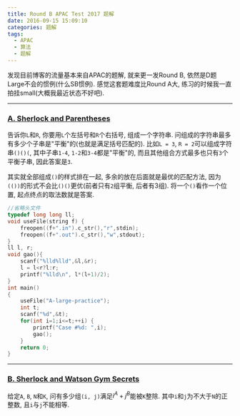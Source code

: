 ```yaml
---
title: Round B APAC Test 2017 题解
date: 2016-09-15 15:09:10
categories: 题解
tags:
  - APAC
  - 算法
  - 题解
---
```


发现目前博客的流量基本来自APAC的题解, 就来更一发Round B, 依然是D题Large不会的惯例(什么SB惯例).
感觉这套题难度比Round A大, 练习的时候我一直拍挂small(大概我最近状态不好吧).

---

### [A. Sherlock and Parentheses](https://code.google.com/codejam/contest/5254487/dashboard#s=p0)

告诉你`L`和`R`, 你要用`L`个左括号和`R`个右括号, 组成一个字符串. 问组成的字符串最多有多少个子串是"平衡"的(也就是满足括号匹配的).
比如`L = 3`, `R = 2`可以组成字符串`()()(`, 其中子串`1-4`, `1-2`和`3-4`都是"平衡"的, 而且其他组合方式最多也只有`3`个平衡子串, 因此答案是`3`.

其实就全部组成`()`的样式排在一起, 多余的放在后面就是最优的匹配方法, 因为`(())`的形式不会比`()()`更优(前者只有`2`组平衡, 后者有3组). 将一个`()`看作一个位置, 起点终点的取法数就是答案.

```cpp
//省略头文件
typedef long long ll;
void useFile(string f) {
    freopen((f+".in").c_str(),"r",stdin);
    freopen((f+".out").c_str(),"w",stdout);
}
ll l, r;
void gao(){
    scanf("%lld%lld",&l,&r);
    l = l<r?l:r;
    printf("%lld\n", l*(l+1)/2);
}
int main()
{
    useFile("A-large-practice");
    int t;
    scanf("%d",&t);
    for(int i=1;i<=t;++i) {
        printf("Case #%d: ",i);
        gao();
    }
    return 0;
}
```
<!-- more -->

---

### [B. Sherlock and Watson Gym Secrets](https://code.google.com/codejam/contest/5254487/dashboard#s=p1)

给定`A`, `B`, `N`和`K`, 问有多少组`(i, j)`满足$i^A + j^B$能被`K`整除. 其中`i`和`j`为不大于`N`的正整数, 且`i`与`j`不能相等. 